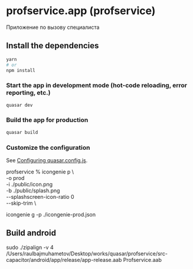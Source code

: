 # profservice.app (profservice)

Приложение по вызову специалиста

## Install the dependencies

```bash
yarn
# or
npm install
```

### Start the app in development mode (hot-code reloading, error reporting, etc.)

```bash
quasar dev
```

### Build the app for production

```bash
quasar build
```

### Customize the configuration

See [Configuring quasar.config.js](https://v2.quasar.dev/quasar-cli-vite/quasar-config-js).

profservice % icongenie p \  
 -o prod \
 -i ./public/icon.png \
 -b ./public/splash.png \
 --splashscreen-icon-ratio 0 \
 --skip-trim \

icongenie g -p ./icongenie-prod.json

## Build android

sudo ./zipalign -v 4 /Users/raulbajmuhametov/Desktop/works/quasar/profservice/src-capacitor/android/app/release/app-release.aab Profservice.aab
